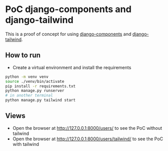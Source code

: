 # PoC django-components and django-tailwind

This is a proof of concept for using [django-components](https://github.com/EmilStenstrom/django-components) and [django-tailwind](https://github.com/timonweb/django-tailwind/).

## How to run
- Create a virtual environment and install the requirements
```bash
python -m venv venv
source ./venv/bin/activate
pip install -r requirements.txt
python manage.py runserver
# in another terminal
python manage.py tailwind start
```

## Views
- Open the browser at http://127.0.0.1:8000/users/ to see the PoC without tailwind
- Open the browser at http://127.0.0.1:8000/users/tailwind/ to see the PoC with tailwind